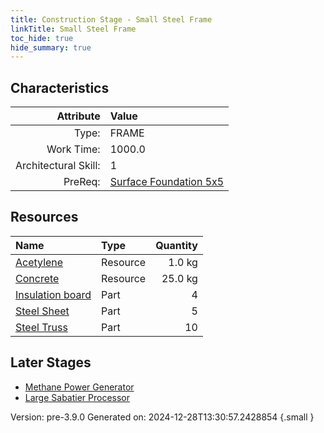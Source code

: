 ```yaml
---
title: Construction Stage - Small Steel Frame
linkTitle: Small Steel Frame
toc_hide: true
hide_summary: true
---
```


## Characteristics

| Attribute      | Value |
|--------:|:------|
|Type:|FRAME|
|Work Time:|1000.0|
|Architectural Skill:|1|
|PreReq:|[Surface Foundation 5x5](/docs/definitions/construction/surface-foundation-5x5)|

## Resources

| Name | Type | Quantity |
|:-----|:-----|-----:|
|[Acetylene](/docs/definitions/resource/acetylene)|Resource|1.0 kg|
|[Concrete](/docs/definitions/resource/concrete)|Resource|25.0 kg|
|[Insulation board](/docs/definitions/part/insulation-board)|Part|4|
|[Steel Sheet](/docs/definitions/part/steel-sheet)|Part|5|
|[Steel Truss](/docs/definitions/part/steel-truss)|Part|10|

## Later Stages
- [Methane Power Generator](/docs/definitions/construction/methane-power-generator)
- [Large Sabatier Processor](/docs/definitions/construction/large-sabatier-processor)


Version: pre-3.9.0 Generated on: 2024-12-28T13:30:57.2428854
{.small }